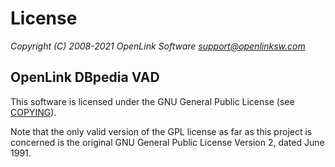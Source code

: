 # License
*Copyright (C) 2008-2021 OpenLink Software <support@openlinksw.com>*

## OpenLink DBpedia VAD

This software is licensed under the GNU General Public License (see
[COPYING](COPYING.md)).

Note that the only valid version of the GPL license as far as this project
is concerned is the original GNU General Public License Version 2, dated
June 1991.
